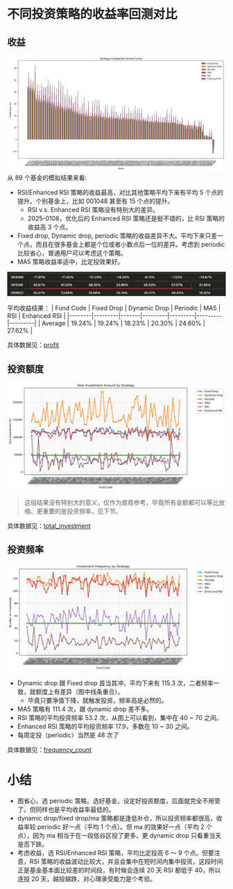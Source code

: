 # 不同投资策略的收益率回测对比

## 收益

![profit](../results/comparison/profit.png)
从 89 个基金的模拟结果来看:

- RSI/Enhanced RSI 策略的收益最高，对比其他策略平均下来有平均 5 个点的提升。个别基金上，比如 001048 甚至有 15 个点的提升。
  - RSI v.s. Enhanced RSI 策略没有特别大的差异。
  - 2025-0108，优化后的 Enhanced RSI 策略还是挺不错的，比 RSI 策略的收益高 3 个点。
- Fixed drop, Dynamic drop, periodic 策略的收益差异不大。平均下来只差一个点，而且在很多基金上都是个位或者小数点后一位的差异。考虑到 periodic 比较省心，普通用户可以考虑这个策略。
- MA5 策略收益率适中，比定投效果好。

![001048](../results/static/001048.png)

平均收益结果：
| Fund Code | Fixed Drop | Dynamic Drop | Periodic | MA5 | RSI | Enhanced RSI |
|--------|---------|-------|---------|---------|---------|---------|
| Average | 19.24% | 19.24% | 18.23% | 20.30% | 24.60% | 27.62% |

具体数据见：[profit](../results/comparison/profit.md)

## 投资额度

![total_investment](../results/comparison/total_investment.png)

> 这组结果没有特别大的意义，仅作为直观参考，毕竟所有金额都可以等比放缩。更重要的是投资频率，见下节。

具体数据见：[total_investment](../results/comparison/total_investment.md)

## 投资频率

![frequency_count](../results/comparison/frequency_count.png)

- Dynamic drop 跟 Fixed drop 首当其冲，平均下来有 115.3 次，二者频率一致，就额度上有差异（图中线条重合）。
  - 毕竟只要净值下降，就触发投资，频率高是必然的。
- MA5 策略有 111.4 次，跟 dynamic drop 差不多。
- RSI 策略的平均投资频率 53.2 次，从图上可以看到，集中在 40 ~ 70 之间。
- Enhanced RSI 策略的平均投资频率 17.9，多数在 10 ~ 30 之间。
- 每周定投（periodic）当然是 48 次了

具体数据见：[frequency_count](../results/comparison/frequency_count.md)

# 小结

- 图省心，选 periodic 策略。选好基金，设定好投资额度，后面就完全不用管了。但同样也是平均收益率最低的。
- dynamic drop/fixed drop/ma 策略都是逢低补仓，所以投资频率都很高，收益率较 periodic 好一点（平均 1 个点）。但 ma 的效果好一点（平均 2 个点），因为 ma 相当于在一段低谷区投了更多，更 dynamic drop 只看重当天是否下跌。
- 考虑收益，选 RSI/Enhanced RSI 策略，平均比定投高 6 ～ 9 个点。但要注意，RSI 策略的收益波动比较大，并且会集中在短时间内集中投资，这段时间正是基金基本面比较差的时间段，有时候会连续 20 天 RSI 都低于 40，所以连投 20 天，越投越跌，对心理承受能力是个考验。
